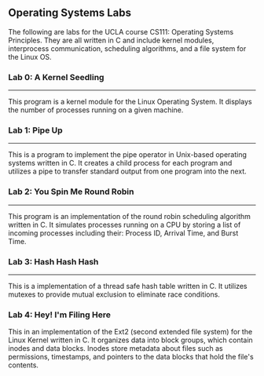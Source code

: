 ## Operating Systems Labs
The following are labs for the UCLA course CS111: Operating Systems Principles. They are all written in C and include kernel modules, interprocess communication, scheduling algorithms, and a file system for the Linux OS.

### Lab 0: A Kernel Seedling
---
This program is a kernel module for the Linux Operating System. It displays the number of processes running on a given machine.

### Lab 1: Pipe Up
---
This is a program to implement the pipe operator in Unix-based operating systems written in C. It creates a child process for each program and utilizes a pipe to transfer standard output from one program into the next.

### Lab 2: You Spin Me Round Robin
---
This program is an implementation of the round robin scheduling algorithm written in C. It simulates processes running on a CPU by storing a list of incoming processes including their: Process ID, Arrival Time, and Burst Time. 

### Lab 3: Hash Hash Hash
---
This is a implementation of a thread safe hash table written in C. It utilizes mutexes to provide mutual exclusion to eliminate race conditions. 

### Lab 4: Hey! I'm Filing Here
This in an implementation of the Ext2 (second extended file system) for the Linux Kernel written in C. It organizes data into block groups, which contain inodes and data blocks. Inodes store metadata about files such as permissions, timestamps, and pointers to the data blocks that hold the file's contents.
